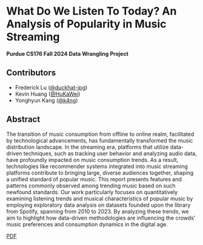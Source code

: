 # What Do We Listen To Today? An Analysis of Popularity in Music Streaming
**Purdue CS176 Fall 2024 Data Wrangling Project**

## Contributors

- Frederick Lu ([@duckhat-jpg](https://github.com/duckhat-jpg))
- Kevin Huang ([@HuKaWei](https://github.com/HuKaWei))
- Yonghyun Kang ([@k4ng](https://github.com/k4ng))

## Abstract

The transition of music consumption from offline to online realm, facilitated by technological advancements, has fundamentally transformed the music distribution landscape. In the streaming era, platforms that utilize data-driven techniques, such as tracking user behavior and analyzing audio data, have profoundly impacted on music consumption trends. As a result, technologies like recommender systems integrated into music streaming platforms contribute to bringing large, diverse audiences together, shaping a unified standard of popular music. This report presents features and patterns commonly observed among trending music based on such newfound standards. Our work particularly focuses on quantitatively examining listening trends and musical characteristics of popular music by employing exploratory data analysis on datasets founded upon the library from Spotify, spanning from 2010 to 2023. By analyzing these trends, we aim to highlight how data-driven methodologies are influencing the crowds' music preferences and consumption dynamics in the digital age.

[PDF](https://github.com/cs176-2024-fa-kda/notebook/blob/master/report.pdf)
